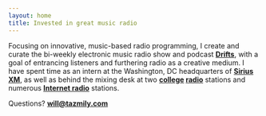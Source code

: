 ```yaml
---
layout: home
title: Invested in great music radio
---
```


Focusing on innovative, music-based radio programming, I create and curate the bi-weekly electronic music radio show and podcast **[Drifts](http://drifts.fm/)**, with a goal of entrancing listeners and furthering radio as a creative medium. I have spent time as an intern at the Washington, DC headquarters of **[Sirius XM](http://www.siriusxm.com)**, as well as behind the mixing desk at two **[college](http://whrwfm.org) [radio](http://wfnp.org)** stations and numerous **[Internet radio](http://rwd.fm)** stations.

Questions? **[will@tazmily.com](mailto:will@tazmily.com)**
